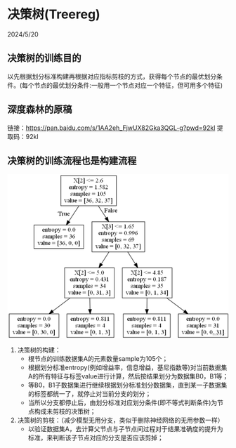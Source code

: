 # 决策树(Treereg)
2024/5/20
## 决策树的训练目的
以先根据划分标准构建再根据对应指标剪枝的方式，获得每个节点的最优划分条件。(每个节点的最优划分条件:一般用一个节点对应一个特征，但可用多个特征)
## 深度森林的原稿

链接：https://pan.baidu.com/s/1AA2eh_FjwUX82Gka3QGL-g?pwd=92kl 
提取码：92kl 

## 决策树的训练流程也是构建流程

![Treereg的示例](/assets/Treereg的示例.png )

1. 决策树的构建：
   - 根节点的训练数据集A的元素数量sample为105个；
   - 根据划分标准entropy(例如增益率，信息增益，基尼指数等)对当前数据集A的所有特征与标签value进行计算，然后按结果划分为数据集B0，B1等；
   - 等B0，B1子数据集进行继续根据划分标准划分数据集，直到某一子数据集的标签都统一了，就停止对当前分支的划分；
   - 当所以分支都停止后，由划分标准对应划分条件(即不等式判断条件)为节点构成未剪枝的决策树；
2. 决策树的剪枝：（减少模型无用分支，类似于删除神经网络的无用参数一样）
   - 以验证数据集A，去计算父节点与子节点间过程对于结果准确度的提升为标准，来判断该子节点对应的分支是否应该剪掉；